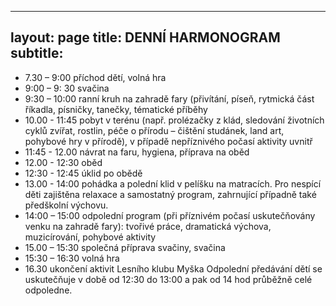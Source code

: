 
---
layout: page
title: DENNÍ HARMONOGRAM
subtitle:  
---

 
- 7.30 – 9:00 příchod dětí, volná hra
- 9:00 – 9: 30 svačina 
- 9:30 – 10:00 ranní kruh na zahradě fary (přivítání, píseň, rytmická část říkadla, písničky, tanečky, tématické příběhy
- 10.00 - 11:45 pobyt v terénu (např. prolézačky z klád, sledování životních cyklů zvířat, rostlin, péče o přírodu – čištění studánek, land art, pohybové hry v přírodě), v případě nepříznivého počasí aktivity uvnitř 
- 11:45 - 12.00 návrat na faru, hygiena, příprava na oběd
- 12.00 - 12:30 oběd
- 12:30 - 12:45 úklid po obědě
- 13.00 - 14:00 pohádka a polední klid v pelíšku na matracích. Pro nespící děti zajištěna relaxace a samostatný program, zahrnující případně také předškolní výchovu.
- 14:00 – 15:00 odpolední program (při příznivém počasí uskutečňovány venku na zahradě fary): tvořivé práce, dramatická výchova, muzicírování, pohybové aktivity
- 15.00 – 15:30 společná příprava svačiny, svačina
- 15:30 – 16:30 volná hra
- 16.30 ukončení aktivit Lesního klubu Myška
Odpolední předávání dětí se uskutečňuje v době od 12:30 do 13:00 a pak od 14 hod průběžně celé odpoledne.

